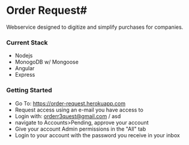 # Order Request#

Webservice designed to digitize and simplify purchases for companies.

### Current Stack ###
* Nodejs
* MonogoDB w/ Mongoose
* Angular
* Express

### Getting Started  ###
* Go To: https://order-request.herokuapp.com
* Request access using an e-mail you have access to
* Login with: orderr3quest@gmail.com / asd
* navigate to Accounts>Pending, approve your account
* Give your account Admin permissions in the "All" tab
* Login to your account with the password you receive in your inbox



